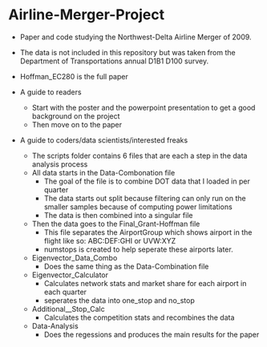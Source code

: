 # Airline-Merger-Project
- Paper and code studying the Northwest-Delta Airline Merger of 2009.
- The data is not included in this repository but was taken from the Department of Transportations annual D1B1 D100 survey.
- Hoffman_EC280 is the full paper

- A guide to readers
  - Start with the poster and the powerpoint presentation to get a good background on the project
  - Then move on to the paper

- A guide to coders/data scientists/interested freaks
  - The scripts folder contains 6 files that are each a step in the data analysis process
  - All data starts in the Data-Combonation file
    - The goal of the file is to combine DOT data that I loaded in per quarter
    - The data starts out split because filtering can only run on the smaller samples because of computing power limitations
    - The data is then combined into a singular file
  - Then the data goes to the Final_Grant-Hoffman file 
    - This file separates the AirportGroup which shows airport in the flight like so: ABC:DEF:GHI or UVW:XYZ
    - numstops is created to help seperate these airports later. 
  - Eigenvector_Data_Combo
    - Does the same thing as the Data-Combination file
  - Eigenvector_Calculator
    - Calculates network stats and market share for each airport in each quarter
    - seperates the data into one_stop and no_stop
  - Additional__Stop_Calc
    - Calculates the competition stats and recombines the data
  - Data-Analysis
    - Does the regessions and produces the main results for the paper
